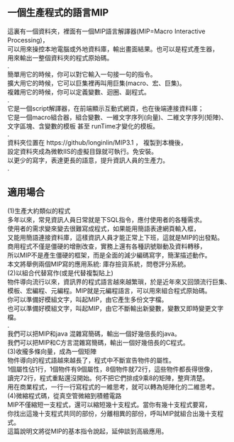 ## 一個生產程式的語言MIP                                                        <br>
  這裏有一個資料夾，裡面有一個MIP語言解譯器(MIP=Macro Interactive Processing)， <br>
  可以用來操控本地電腦或外地資料庫，輸出畫面結果。也可以是程式產生器，          <br>
  用來輸出一整個資料夾的程式原始碼。                                            <br>
  .                                                                             <br>
  簡單用它的時候，你可以對它輸入一句接一句的指令。                              <br>
  擴大用它的時候，它可以巨集裡再叫用巨集(macro、宏、巨集)。                     <br>
  複雜用它的時候，你可以定義變數、迴圈、副程式。                                <br>
  .                                                                             <br>
  它是一個script解譯器，在前端顯示互動式網頁，也在後端連接資料庫；              <br>
  它是一個macro組合器，組合變數、一維文字序列(向量)、二維文字序列(矩陣)、       <br>
  文字區塊、含變數的模板 甚至 runTime才變化的模板。                             <br>
  .                                                                             <br>
  資料夾位置在 https://github/longinlin/MIP3.1 ， 複製到本機後，                <br>
  設定資料夾成為微軟IIS的虛擬目錄就可執行。免安裝。                             <br>
  以更少的寫字，表達更長的語意，提升資訊人員的生產力。                          <br>
  .                                                                             <br>
## 適用場合                                                                     <br>
 (1)生產大約類似的程式                                                          <br>
   多年以來，常見資訊人員日常就是下SQL指令，應付使用者的各種需求。              <br>
   使用者的需求變來變去很難寫成程式，如果能用簡語表達網頁輸入框，               <br>
   又能用簡語連接資料庫，這樣資訊人員才能正常上下班，這就是MIP的出發點。        <br>
   商用程式不僅是僵硬的增刪改查，實務上還有各種訊號聯動及資料轉移，             <br>
   所以MIP不是產生僵硬的框架，而是全面的減少編碼寫字，簡潔描述動作。            <br>
   本文將舉例兩個MIP寫的應用系統: 庫存撿貨系統，問卷評分系統。                  <br>
 (2)以組合代替寫作(或是代替複製貼上)                                            <br>
   物件導向流行以來，資訊界的程式語言越來越繁瑣，於是近年來又回頭流行巨集、     <br>
   模板、宏編程、元編程。MIP就是元編程語言，可以用來組合程式原始碼。            <br>
   你可以準備好模組文字，叫起MIP，由它產生多份文字檔。                          <br>
   也可以準備好模組文字，叫起MIP，由它不斷輸出新變數，變數又即時變更文字檔。    <br>
   .                                                                            <br>
   我們可以把MIP和java 混雜寫簡碼，輸出一個好幾倍長的java。                     <br>
   我們可以把MIP和C方言混雜寫簡碼，輸出一個好幾倍長的C程式。                    <br>
 (3)收攏多條向量，成為一個矩陣                                                  <br>
   物件導向的程式語越來越長了，程式中不斷宣告物件的屬性。                       <br>
   1個屬性佔1行，1個物件有9個屬性，8個物件就72行，這些物件都長得很像，          <br>
   讀完72行，程式重點還沒開始。何不把它們排成9乘8的矩陣，整齊清楚。             <br>
   用在商業程式，一行一行寫程式的一維思考，就可以轉為矩陣化的二維思考。         <br>
 (4)微縮程式碼，從真空管微縮到積體電路                                          <br>
   MIP不僅縮短一支程式，還可以縮短幾十支程式。當你有幾十支程式要寫，            <br>
   你找出這幾十支程式共同的部份，分離相異的部份，呼叫MIP就組合出幾十支程式。    <br>
   這篇說明文將從MIP的基本指令說起，延伸談到高級應用。                          <br>

